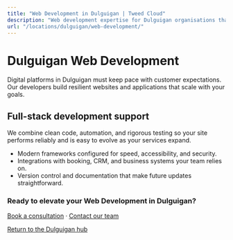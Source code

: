```yaml
---
title: "Web Development in Dulguigan | Tweed Cloud"
description: "Web development expertise for Dulguigan organisations that need dependable platforms."
url: "/locations/dulguigan/web-development/"
---
```


# Dulguigan Web Development

Digital platforms in Dulguigan must keep pace with customer expectations. Our developers build resilient websites and applications that scale with your goals.

## Full-stack development support

We combine clean code, automation, and rigorous testing so your site performs reliably and is easy to evolve as your services expand.

- Modern frameworks configured for speed, accessibility, and security.
- Integrations with booking, CRM, and business systems your team relies on.
- Version control and documentation that make future updates straightforward.

### Ready to elevate your Web Development in Dulguigan?

[Book a consultation](/consultation/) · [Contact our team](/contact/)

[Return to the Dulguigan hub](/locations/dulguigan/)

